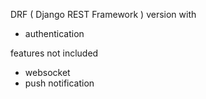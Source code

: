DRF ( Django REST Framework ) version with
- authentication

features not included
- websocket
- push notification
